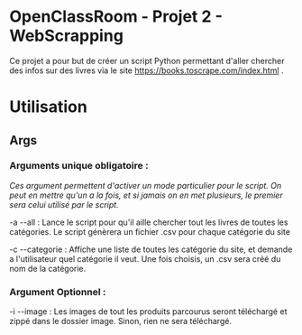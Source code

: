 # OpenClassRoom - Projet 2 - WebScrapping
Ce projet a pour but de créer un script Python permettant d'aller chercher des infos sur des livres via le site https://books.toscrape.com/index.html .


# Utilisation

## Args

### Arguments unique obligatoire :

*Ces argument permettent d'activer un mode particulier pour le script. On peut en mettre qu'un a la fois, et si jamais on en met plusieurs, le premier sera celui utilisé par le script.*

-a --all : Lance le script pour qu'il aille chercher tout les livres de toutes les catégories. Le script génèrera un fichier .csv pour chaque catégorie du site

-c --categorie :  Affiche une liste de toutes les catégorie du site, et demande a l'utilisateur quel catégorie il veut. Une fois choisis, un .csv sera créé du nom de la catégorie. 

### Argument Optionnel :

-i --image : Les images de tout les produits parcourus seront téléchargé et zippé dans le dossier image. Sinon, rien ne sera téléchargé.

